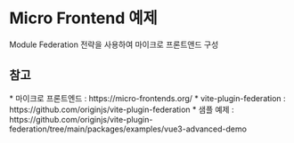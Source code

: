 <h1>Micro Frontend 예제</h1>
Module Federation 전략을 사용하여 마이크로 프론트앤드 구성

<h2>참고</h2>
  * 마이크로 프론트엔드 : https://micro-frontends.org/
  * vite-plugin-federation : https://github.com/originjs/vite-plugin-federation
  * 샘플 예제 : https://github.com/originjs/vite-plugin-federation/tree/main/packages/examples/vue3-advanced-demo
